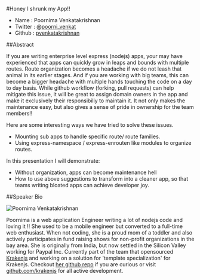 #Honey I shrunk my App!!

* Name      : Poornima Venkatakrishnan
* Twitter   : [@poorni_venkat](https://twitter.com/poorni_venkat)
* Github    : [pvenkatakrishnan](http://github.com/pvenkatakrishnan)

##Abstract

If you are writing enterprise level express (nodejs) apps, your may have experienced that apps can quickly grow in leaps and bounds with multiple routes. Route organization becomes a headache if we do not leash that animal in its earlier stages. And if you are working with big teams, this can become a bigger headache with multiple hands touching the code on a day to day basis. While github workflow (forking, pull requests) can help mitigate this issue, it will be great to assign domain owners in the app and make it exclusively their responsibiliy to maintain it. It not only makes the maintenance easy, but also gives a sense of pride in ownership for the team members!!

Here are some interesting ways we have tried to solve these issues.

* Mounting sub apps to handle specific route/ route families.
* Using express-namespace / express-enrouten like modules to organize routes.

In this presentation I will demonstrate: 

* Without organization, apps can become maintenance hell
* How to use above suggestions to transform into a cleaner app, so that teams writing bloated apps can achieve developer joy.


##Speaker Bio

![Poornima Venkatakrishnan](https://raw.githubusercontent.com/pvenkatakrishnan/2014.cascadiajs.com/master/images/poornima.jpeg)

Poornima is a web application Engineer writing a lot of nodejs code and loving it !! She used to be a mobile engineer but converted to a full-time web enthusiast.
When not coding, she is a proud mom of a toddler and also actively participates in fund raising shows for non-profit organizations in the bay area. She is originally from India, but now settled in the Silicon Valley working for Paypal Inc.
Currently part of the team that opensourced [Krakenjs](http://www.krakenjs.com) and working on a solution for 'template specialization' for Krakenjs. Checkout [her github repo](http://github.com/pvenkatakrishnan) if you are curious or visit [github.com/krakenjs](http://github.com/krakenjs) for all active development.
